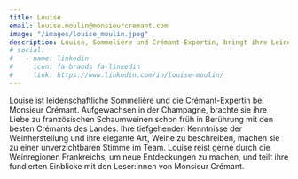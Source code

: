 ```yaml
---
title: Louise
email: louise.moulin@monsieurcremant.com
image: "/images/louise_moulin.jpeg"
description: Louise, Sommelière und Crémant-Expertin, bringt ihre Leidenschaft für französische Schaumweine zu Monsieur Crémant. Entdecken Sie ihre fundierten Einblicke in die Crémant-Welt.
# social:
#   - name: linkedin
#     icon: fa-brands fa-linkedin
#     link: https://www.linkedin.com/in/louise-moulin/
---
```


Louise ist leidenschaftliche Sommelière und die Crémant-Expertin bei Monsieur Crémant. Aufgewachsen in der Champagne, brachte sie ihre Liebe zu französischen Schaumweinen schon früh in Berührung mit den besten Crémants des Landes. Ihre tiefgehenden Kenntnisse der Weinherstellung und ihre elegante Art, Weine zu beschreiben, machen sie zu einer unverzichtbaren Stimme im Team. Louise reist gerne durch die Weinregionen Frankreichs, um neue Entdeckungen zu machen, und teilt ihre fundierten Einblicke mit den Leser:innen von Monsieur Crémant.
